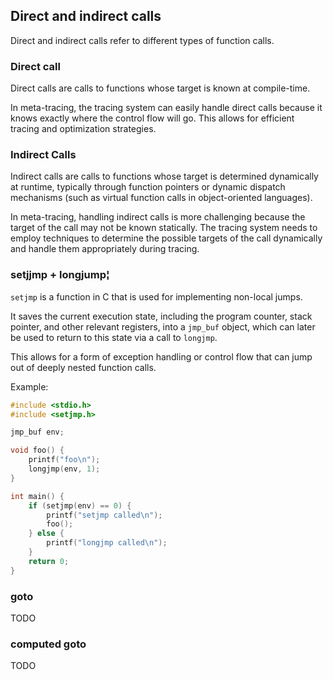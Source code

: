 ## Direct and indirect calls

Direct and indirect calls refer to different types of function calls.

### Direct call

Direct calls are calls to functions whose target is known at compile-time. 

In meta-tracing, the tracing system can easily handle direct calls because it knows exactly where the control flow will go. This allows for efficient tracing and optimization strategies. 

### Indirect Calls

Indirect calls are calls to functions whose target is determined dynamically at runtime, typically through function pointers or dynamic dispatch mechanisms (such as virtual function calls in object-oriented languages). 

In meta-tracing, handling indirect calls is more challenging because the target of the call may not be known statically. 
The tracing system needs to employ techniques to determine the possible targets of the call dynamically and handle them appropriately during tracing.



### setjjmp + longjump¦

`setjmp` is a function in C that is used for implementing non-local jumps. 

It saves the current execution state, including the program counter, stack pointer, and other relevant registers, into a `jmp_buf` object, which can later be used to return to this state via a call to `longjmp`. 

This allows for a form of exception handling or control flow that can jump out of deeply nested function calls.

Example:

```c
#include <stdio.h>
#include <setjmp.h>

jmp_buf env;

void foo() {
    printf("foo\n");
    longjmp(env, 1);
}

int main() {
    if (setjmp(env) == 0) {
        printf("setjmp called\n");
        foo();
    } else {
        printf("longjmp called\n");
    }
    return 0;
}
```

### goto
TODO

### computed goto
TODO